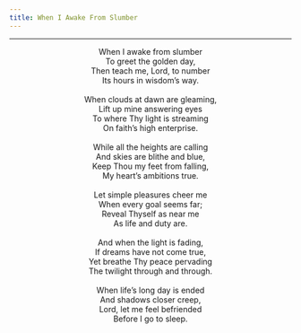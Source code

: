 ```yaml
---
title: When I Awake From Slumber
---
```


---
<center>
When I awake from slumber<br/>
To greet the golden day,<br/>
Then teach me, Lord, to number<br/>
Its hours in wisdom’s way.<br/>
<br/>
When clouds at dawn are gleaming,<br/>
Lift up mine answering eyes<br/>
To where Thy light is streaming<br/>
On faith’s high enterprise.<br/>
<br/>
While all the heights are calling<br/>
And skies are blithe and blue,<br/>
Keep Thou my feet from falling,<br/>
My heart’s ambitions true.<br/>
<br/>
Let simple pleasures cheer me<br/>
When every goal seems far;<br/>
Reveal Thyself as near me<br/>
As life and duty are.<br/>
<br/>
And when the light is fading,<br/>
If dreams have not come true,<br/>
Yet breathe Thy peace pervading<br/>
The twilight through and through.<br/>
<br/>
When life’s long day is ended<br/>
And shadows closer creep,<br/>
Lord, let me feel befriended<br/>
Before I go to sleep.
</center>